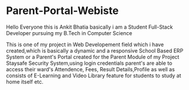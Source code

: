 # Parent-Portal-Webiste
Hello Everyone this is Ankit Bhatia basically i am a Student Full-Stack Developer pursuing my B.Tech in Computer Science

This is one of my project in Web Developement field  which i have created,which is basically a dynamic and a responsive School Based ERP System or a Parent's Portal created for the Parent Module of my Project Staysafe Security System,using login credentials parent's are able to access their ward's Attendence, Fees, Result Details,Profile as well as consists of E-Learning and Video Library feature for students to study at home itself etc.
